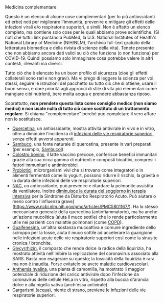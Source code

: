 Medicina complementare

Questo è un elenco di alcune cose complementari (per lo più antiossidanti ed erbe) noti per migliorare l'immunità, prevenire e mitigare gli effetti delle infezioni virali e/o respiratorie superiori, e simili. Non è affatto un elenco completo, ma contiene solo cose per le quali abbiamo prove scientifiche. (Si noti che tutti i link puntano a PubMed, la U.S. National Institutes of Health's National Library of Medicine (NIH/NLM), l'archivio full-text gratuito della letteratura biomedica e della rivista di scienze della vita). Tenete presente che non abbiamo ancora dati validi su ciò che funziona (o non funziona) per COVID-19. Quindi possiamo solo immaginare cosa potrebbe valere in altri contesti, rilevanti ma diversi. 

Tutto ciò che è elencato ha un buon profilo di sicurezza (cioè gli effetti collaterali sono rari e non gravi). Ma vi prego di leggere la scienza per voi stessi, seguire le istruzioni del pacchetto su tutto ciò che si ottiene, usare il buon senso, e dare priorità agli approcci di stile di vita più elementari come mangiare cibi nutrienti, bere molta acqua e prendere abbastanza riposo.

Soprattutto, **non prendete questa lista come consiglio medico (non siamo medici) e non usate nulla di tutto ciò come sostituto di un trattamento regolare**. Si chiama "complementare" perché può completare il vero affare - non lo sostituisce. 

* [Quercetina](https://www.ncbi.nlm.nih.gov/pmc/articles/PMC3360794/), un antiossidante, mostra attività antivirale in vivo e in vitro, oltre a diminuire l'incidenza di [infezioni delle vie respiratorie superiori](https://www.ncbi.nlm.nih.gov/pmc/articles/PMC4863266/), senza effetti avversi apparenti. 
* [Sambuco](https://www.ncbi.nlm.nih.gov/pmc/articles/PMC6124954/), una fonte naturale di quercetina, presente in vari preparati (per esempio, [Sambucol](https://www.amazon.de/dp/B005039D78/ref=sr_1_8?keywords=sambucol&qid=1584023224&sr=8-8)).
* [Colostro bovino](https://www.ncbi.nlm.nih.gov/pmc/articles/PMC6124954/), il latte vaccino precoce, conferisce benefici immunitari grazie alla sua ricca gamma di nutrienti e composti bioattivi, compresi i fattori immunitari e antimicrobici.
* [Probiotici](https://www.ncbi.nlm.nih.gov/pmc/articles/PMC6124954/), microrganismi vivi che si trovano come integratori o in alimenti fermentati come lo yogurt, possono ridurre il rischio, la gravità e la durata delle infezioni delle vie respiratorie superiori. 
* [NAC](https://www.ncbi.nlm.nih.gov/pmc/articles/PMC5937299/), un antiossidante, può prevenire e ritardare la polmonite assistita da ventilatore. Inoltre [diminuisce la durata del soggiorno in terapia intensiva](https://www.ncbi.nlm.nih.gov/pmc/articles/PMC5590037/) per la Sindrome da Disturbo Respiratorio Acuto. Può aiutare o meno contro l'influenza grave](https://www.ncbi.nlm.nih.gov/pmc/articles/PMC5801167/). Ha lo stesso meccanismo generale della quercetina (antinfiammatorio), ma ha anche un'azione mucolitica (aiuta il muco sottile) che lo rende particolarmente utile nei pazienti con malattie polmonari (come [COPD](https://www.ncbi.nlm.nih.gov/pmc/articles/PMC4245155/)). 
* [Guaifenesina](https://www.ncbi.nlm.nih.gov/pmc/articles/PMC5724298/), un'altra sostanza mucoattiva e comune ingrediente dello sciroppo per la tosse, aiuta il muco sottile ad accelerare la guarigione nelle infezioni acute delle vie respiratorie superiori così come la sinusite cronica / bronchite. 
* [Glycyrrhizin](https://www.ncbi.nlm.nih.gov/pubmed/12814717), il composto che rende dolce la radice della liquirizia, ha mostrato attività nell'inibire la replicazione del coronavirus associato alla SARS. Basta non esagerare su questo; la tossicità della liquirizia è rara ma [non è inaudita](https://emedicine.medscape.com/article/817578-clinical). Forse evitatelo se avete [malattie cardiovascolari](https://www.ncbi.nlm.nih.gov/pmc/articles/PMC6836258/). 
* [Anthemis hyalina](https://www.ncbi.nlm.nih.gov/pmc/articles/PMC3933739/), una pianta di camomilla, ha mostrato il maggior potenziale di riduzione del carico antivirale dopo l'infezione da coronavirus delle cellule HeLa in vitro, rispetto alla buccia d'arancia dolce e alla nigella sativa (anch'essa antivirale). 
* [Gargarismi (acqua)](https://www.ncbi.nlm.nih.gov/pubmed/16242593), niente di strano, previene le infezioni delle vie respiratorie superiori. 
